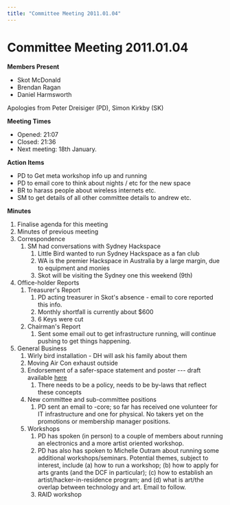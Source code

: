 ```yaml
---
title: "Committee Meeting 2011.01.04"
---
```

# Committee Meeting 2011.01.04

**Members Present**

-   Skot McDonald
-   Brendan Ragan
-   Daniel Harmsworth

Apologies from Peter Dreisiger (PD), Simon Kirkby (SK)

**Meeting Times**

-   Opened: 21:07
-   Closed: 21:36
-   Next meeting: 18th January.

**Action Items**

-   PD to Get meta workshop info up and running
-   PD to email core to think about nights / etc for the new space
-   BR to harass people about wireless internets etc.
-   SM to get details of all other committee details to andrew etc.

**Minutes**

1.  Finalise agenda for this meeting
2.  Minutes of previous meeting
3.  Correspondence
    1.  SM had conversations with Sydney Hackspace
        1.  Little Bird wanted to run Sydney Hackspace as a fan club
        2.  WA is the premier Hackspace in Australia by a large margin, due to equipment and monies
        3.  Skot will be visiting the Sydney one this weekend (9th)
4.  Office-holder Reports
    1.  Treasurer's Report
        1.  PD acting treasurer in Skot's absence - email to core reported this info.
        2.  Monthly shortfall is currently about \$600
        3.  6 Keys were cut
    2.  Chairman's Report
        1.  Sent some email out to get infrastructure running, will continue pushing to get things happening.
5.  General Business
    1.  Wirly bird installation - DH will ask his family about them
    2.  Moving Air Con exhaust outside
    3.  Endorsement of a safer-space statement and poster --- draft available [here](/committee/policies/safer_space)
        1.  There needs to be a policy, needs to be by-laws that reflect these concepts
    4.  New committee and sub-committee positions
        1.  PD sent an email to -core; so far has received one volunteer for IT infrastructure and one for physical. No takers yet on the promotions or membership manager positions.
    5.  Workshops
        1.  PD has spoken (in person) to a couple of members about running an electronics and a more artist oriented workshop.
        2.  PD has also has spoken to Michelle Outram about running some additional workshops/seminars. Potential themes, subject to interest, include (a) how to run a workshop; (b) how to apply for arts grants (and the DCF in particular); (c) how to establish an artist/hacker-in-residence program; and (d) what is art/the overlap between technology and art. Email to follow.
        3.  RAID workshop
